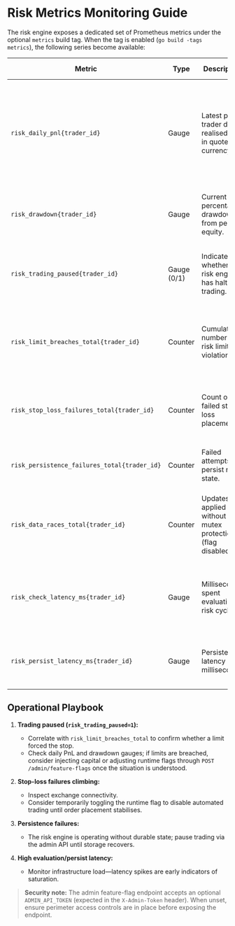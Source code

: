 # Risk Metrics Monitoring Guide

The risk engine exposes a dedicated set of Prometheus metrics under the optional `metrics` build tag. When the tag is enabled (`go build -tags metrics`), the following series become available:

| Metric | Type | Description | Suggested Alert |
| --- | --- | --- | --- |
| `risk_daily_pnl{trader_id}` | Gauge | Latest per-trader daily realised PnL in quote currency. | Trigger a warning when the value drops past your max daily loss threshold; page if it exceeds 110% of policy loss. |
| `risk_drawdown{trader_id}` | Gauge | Current percentage drawdown from peak equity. | Warn above 70% of configured drawdown, page at 90%+. |
| `risk_trading_paused{trader_id}` | Gauge (0/1) | Indicates whether the risk engine has halted trading. | Page immediately when it flips to `1` so operators can investigate. |
| `risk_limit_breaches_total{trader_id}` | Counter | Cumulative number of risk limit violations. | Alert on sudden increases (e.g. more than 3 breaches over 30 minutes). |
| `risk_stop_loss_failures_total{trader_id}` | Counter | Count of failed stop-loss placements. | Warning on any sustained growth; page if the rate exceeds 5 failures/hour. |
| `risk_persistence_failures_total{trader_id}` | Counter | Failed attempts to persist risk state. | Page immediately; persistence gaps lead to blind spots. |
| `risk_data_races_total{trader_id}` | Counter | Updates applied without mutex protection (flag disabled). | Investigate when the counter increases—race conditions may corrupt state. |
| `risk_check_latency_ms{trader_id}` | Gauge | Milliseconds spent evaluating a risk cycle. | Alert if latency trends above 500 ms; high values indicate downstream pressure. |
| `risk_persist_latency_ms{trader_id}` | Gauge | Persistence latency in milliseconds. | Warn above 200 ms; page if persist latency exceeds 1 s.

## Operational Playbook

1. **Trading paused (`risk_trading_paused=1`):**
   * Correlate with `risk_limit_breaches_total` to confirm whether a limit forced the stop.
   * Check daily PnL and drawdown gauges; if limits are breached, consider injecting capital or adjusting runtime flags through `POST /admin/feature-flags` once the situation is understood.

2. **Stop-loss failures climbing:**
   * Inspect exchange connectivity.
   * Consider temporarily toggling the runtime flag to disable automated trading until order placement stabilises.

3. **Persistence failures:**
   * The risk engine is operating without durable state; pause trading via the admin API until storage recovers.

4. **High evaluation/persist latency:**
   * Monitor infrastructure load—latency spikes are early indicators of saturation.

> **Security note:** The admin feature-flag endpoint accepts an optional `ADMIN_API_TOKEN` (expected in the `X-Admin-Token` header). When unset, ensure perimeter access controls are in place before exposing the endpoint.
